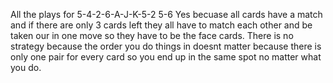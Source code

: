 All the plays for 5-4-2-6-A-J-K-5-2 5-6
Yes becuase all cards have a match and if there are only 3 cards left they all have to match each other and be taken our in one move so they have to be the face cards.
There is no strategy because the order you do things in doesnt matter because there is only one pair for every card so you end up in the same spot no matter what you do.